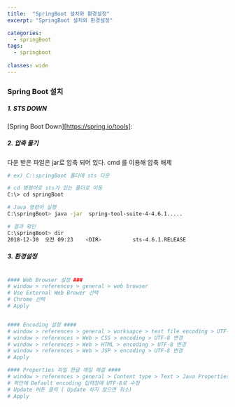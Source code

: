 ```yaml
---
title:  "SpringBoot 설치와 환경설정"
excerpt: "SpringBoot 설치와 환경설정"

categories:
  - springBoot
tags:
  - springboot
	
classes: wide 
---
```


### Spring Boot 설치

##### 1. STS DOWN

[Spring Boot Down][https://spring.io/tools]: 

##### 2. 압축 풀기

다운 받은 파일은 jar로 압축 되어 있다. cmd 를 이용해 압축 해제

```bash
# ex) C:\springBoot 폴더에 sts 다운 

# cd 명령어로 sts가 있는 폴더로 이동
C:\> cd springBoot

# Java 명령어 실행
C:\springBoot> java -jar  spring-tool-suite-4-4.6.1.....

# 결과 확인
C:\springBoot> dir
2018-12-30  오전 09:23    <DIR>          sts-4.6.1.RELEASE
```



##### 3. 환경설정

```bash

#### Web Browser 설정 ###
# window > references > general > web browser
# Use External Web Brower 선택
# Chrome 선택 
# Apply


#### Encoding 설정 ####
# window > references > general > worksapce > text file encoding > UTF-8 변경
# window > references > Web > CSS > encoding > UTF-8 변경
# window > references > Web > HTML > encoding > UTF-8 변경
# window > references > Web > JSP > encoding > UTF-8 변경
# Apply

#### Properties 파일 한글 깨짐 해결 ####
# window > references > general > Content type > Text > Java Properties File 선택
# 하단에 Default encoding 입력창에 UTF-8로 수정
# Update 버튼 클릭 ( Update 하지 않으면 취소)
# Apply 

```







